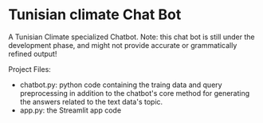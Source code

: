 # Tunisian climate Chat Bot
A Tunisian Climate specialized Chatbot.
Note: this chat bot is still under the development phase, and might not provide accurate or grammatically refined output!

Project Files:
- chatbot.py: python code containing the traing data and query preprocessing in addition to the chatbot's core method for generating the answers related to the text data's topic.
- app.py: the Streamlit app code
